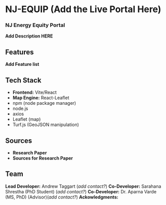 # NJ-EQUIP (Add the Live Portal Here)
### NJ Energy Equity Portal

**Add Description HERE**

## Features
**Add Feature list**


## Tech Stack
- **Frontend:** Vite/React
- **Map Engine:** React-Leaflet
- npm (node package manager)
- node.js
- axios
- Leaflet (map)
- Turf.js (GeoJSON manipulation)

## Sources
- **Research Paper**
- **Sources for Research Paper**

## Team
**Lead Developer:** Andrew Taggart (*add contact?*)
**Co-Developer:** Sarahana Shrestha (PhD Student) (*add contact?*)
**Co-Developer:** Dr. Aparna Varde (MS, PhD) (Advisor)(*add contact?*)
**Ackowledgments:**
